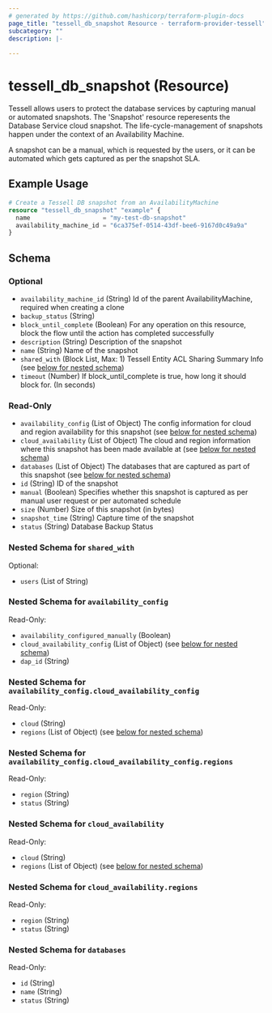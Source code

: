 ```yaml
---
# generated by https://github.com/hashicorp/terraform-plugin-docs
page_title: "tessell_db_snapshot Resource - terraform-provider-tessell"
subcategory: ""
description: |-
  
---
```


# tessell_db_snapshot (Resource)

Tessell allows users to protect the database services by capturing manual or automated snapshots. The 'Snapshot' resource reperesents the Database Service cloud snapshot. The life-cycle-management of snapshots happen under the context of an Availability Machine.

A snapshot can be a manual, which is requested by the users, or it can be automated which gets captured as per the snapshot SLA.

## Example Usage

```terraform
# Create a Tessell DB snapshot from an AvailabilityMachine
resource "tessell_db_snapshot" "example" {
  name                    = "my-test-db-snapshot"
  availability_machine_id = "6ca375ef-0514-43df-bee6-9167d0c49a9a"
}
```

<!-- schema generated by tfplugindocs -->
## Schema

### Optional

- `availability_machine_id` (String) Id of the parent AvailabilityMachine, required when creating a clone
- `backup_status` (String)
- `block_until_complete` (Boolean) For any operation on this resource, block the flow until the action has completed successfully
- `description` (String) Description of the snapshot
- `name` (String) Name of the snapshot
- `shared_with` (Block List, Max: 1) Tessell Entity ACL Sharing Summary Info (see [below for nested schema](#nestedblock--shared_with))
- `timeout` (Number) If block_until_complete is true, how long it should block for. (In seconds)

### Read-Only

- `availability_config` (List of Object) The config information for cloud and region availability for this snapshot (see [below for nested schema](#nestedatt--availability_config))
- `cloud_availability` (List of Object) The cloud and region information where this snapshot has been made available at (see [below for nested schema](#nestedatt--cloud_availability))
- `databases` (List of Object) The databases that are captured as part of this snapshot (see [below for nested schema](#nestedatt--databases))
- `id` (String) ID of the snapshot
- `manual` (Boolean) Specifies whether this snapshot is captured as per manual user request or per automated schedule
- `size` (Number) Size of this snapshot (in bytes)
- `snapshot_time` (String) Capture time of the snapshot
- `status` (String) Database Backup Status

<a id="nestedblock--shared_with"></a>
### Nested Schema for `shared_with`

Optional:

- `users` (List of String)


<a id="nestedatt--availability_config"></a>
### Nested Schema for `availability_config`

Read-Only:

- `availability_configured_manually` (Boolean)
- `cloud_availability_config` (List of Object) (see [below for nested schema](#nestedobjatt--availability_config--cloud_availability_config))
- `dap_id` (String)

<a id="nestedobjatt--availability_config--cloud_availability_config"></a>
### Nested Schema for `availability_config.cloud_availability_config`

Read-Only:

- `cloud` (String)
- `regions` (List of Object) (see [below for nested schema](#nestedobjatt--availability_config--cloud_availability_config--regions))

<a id="nestedobjatt--availability_config--cloud_availability_config--regions"></a>
### Nested Schema for `availability_config.cloud_availability_config.regions`

Read-Only:

- `region` (String)
- `status` (String)




<a id="nestedatt--cloud_availability"></a>
### Nested Schema for `cloud_availability`

Read-Only:

- `cloud` (String)
- `regions` (List of Object) (see [below for nested schema](#nestedobjatt--cloud_availability--regions))

<a id="nestedobjatt--cloud_availability--regions"></a>
### Nested Schema for `cloud_availability.regions`

Read-Only:

- `region` (String)
- `status` (String)



<a id="nestedatt--databases"></a>
### Nested Schema for `databases`

Read-Only:

- `id` (String)
- `name` (String)
- `status` (String)



